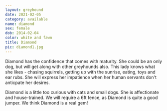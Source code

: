 ```yaml
---
layout: greyhound
date: 2021-02-05
category: available
name: diamond
sex: female
dob: 2014-02-04
color: white and fawn
title: Diamond
pic: diamond1.jpg
---
```

Diamond has the confidence that comes with maturity. She could be an only dog, but will get along with other greyhounds also. This lady knows what she likes - chasing squirrels, getting up with the sunrise, eating, toys and ear rubs. She will express her impatience when her human servants don't anticpate her desires. 

Diamond is a little too curious with cats and small dogs. She is affectionate and house-trained. We will require a 6ft fence, as Diamond is quite a good jumper. We think Diamond is a real gem!
